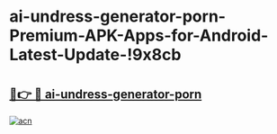 # ai-undress-generator-porn-Premium-APK-Apps-for-Android-Latest-Update-!9x8cb

# <h2><a href="https://ft0cyl.esa.edu.pl?title=ai-undress-generator-porn&ref=9x8cb">🔗👉 🔴 ai-undress-generator-porn</a></h2>

[![acn](https://github.com/user-attachments/assets/0f9c940e-d8b0-45ae-aac7-cd30a18b3e1c)](https://ft0cyl.esa.edu.pl?title=ai-undress-generator-porn&ref=9x8cb)

